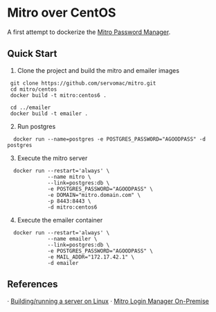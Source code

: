 # Mitro over CentOS

A first attempt to dockerize the [Mitro Password Manager](https://github.com/mitro-co/mitro).

## Quick Start

 1. Clone the project and build the mitro and emailer images

```
 git clone https://github.com/servomac/mitro.git
 cd mitro/centos
 docker build -t mitro:centos6 .

 cd ../emailer
 docker build -t emailer .
```

 2. Run postgres

```
  docker run --name=postgres -e POSTGRES_PASSWORD="AGOODPASS" -d postgres
```

 3. Execute the mitro server

```
  docker run --restart='always' \
             --name mitro \
             --link=postgres:db \
             -e POSTGRES_PASSWORD="AGOODPASS" \
             -e DOMAIN="mitro.domain.com" \
             -p 8443:8443 \
             -d mitro:centos6
```

 4. Execute the emailer container

```
  docker run --restart='always' \
             --name emailer \
             --link=postgres:db \
             -e POSTGRES_PASSWORD="AGOODPASS" \
             -e MAIL_ADDR="172.17.42.1" \
             -d emailer
```

## References

 · [Building/running a server on Linux](https://github.com/mitro-co/mitro/issues/56)
 · [Mitro Login Manager On-Premise](https://www.hashtagsecurity.com/mitro-login-manager-on-premise-2/)
